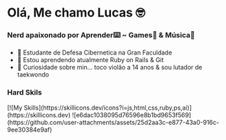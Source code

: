 <h1>Olá, Me chamo Lucas 🤓</h1>
<h3>Nerd apaixonado por Aprender⌨️ ~ Games👾 & Música🎸</h3>

- 🔭 Estudante de Defesa Cibernetica na Gran Faculdade
- 🌱 Estou aprendendo atualmente Ruby on Rails & Git
- 🎥 Curiosidade sobre min... toco violão a 14 anos & sou lutador de taekwondo

<h3>Hard Skils</h3>
[![My Skills](https://skillicons.dev/icons?i=js,html,css,ruby,ps,ai)](https://skillicons.dev)
![e6dac1038095d76596e8b1bd9653f569](https://github.com/user-attachments/assets/25d2aa3c-e877-43a0-916c-9ee30384e9af)
